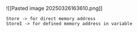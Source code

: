 ![[Pasted image 20250326163610.png]]

```
Store -> for direct memory address
StoreI -> for defined memory address in variable
```
